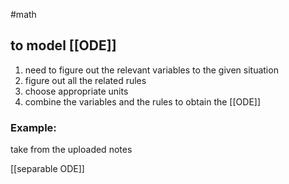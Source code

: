 #math
## to model [[ODE]] 
1. need to figure out the relevant variables to the given situation
2. figure out all the related rules
3. choose appropriate units
4. combine the variables and the rules to obtain the [[ODE]]
### Example:
take from the uploaded notes

[[separable ODE]]
